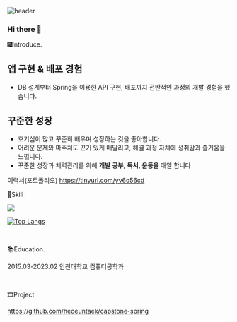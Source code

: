 


![header](https://capsule-render.vercel.app/api?type=wave&color=auto&height=300&section=header&text=Hello%20I'm%20EunTaek&fontSize=90)


### Hi there 👋

🎆Introduce.

## **앱 구현 & 배포 경험**

- DB 설계부터 Spring을 이용한 API 구현, 배포까지 전반적인 과정의 개발 경험을 했습니다.

## **꾸준한 성장**

- 호기심이 많고 꾸준히 배우며 성장하는 것을 좋아합니다.
- 어려운 문제와 마주쳐도 끈기 있게 매달리고, 해결 과정 자체에 성취감과 즐거움을 느낍니다.
- 꾸준한 성장과 체력관리를 위해 **개발** **공부**, **독서, 운동을** 매일 합니다

이력서(포트폴리오) https://tinyurl.com/yv6o56cd
<br/>

🎈Skill

<img src="https://img.shields.io/badge/Spring-6DB33F?style=flat&logo=Spring&logoColor=white"/>

[![Top Langs](https://github-readme-stats.vercel.app/api/top-langs/?username=heoeuntaek&langs_count=8)](https://github.com/heoeuntaek/github-readme-stats)

<br/>

📚Education.

2015.03-2023.02 인천대학교 컴퓨터공학과

<br/>

🎞Project

https://github.com/heoeuntaek/capstone-spring

